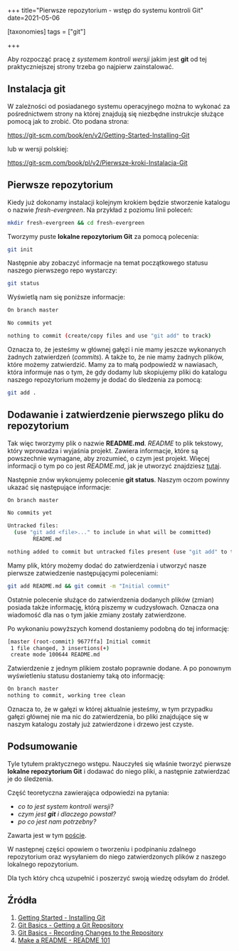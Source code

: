 +++
title="Pierwsze repozytorium  - wstęp do systemu kontroli Git"
date=2021-05-06

[taxonomies]
tags = ["git"]

+++

Aby rozpocząć pracę z *systemem kontroli wersji* jakim jest **git** od tej praktyczniejszej strony trzeba go najpierw zainstalować. 

## Instalacja git

W zależności od posiadanego systemu operacyjnego można to wykonać za pośrednictwem strony na której znajdują się niezbędne instrukcje służące pomocą jak to zrobić. Oto podana strona:

https://git-scm.com/book/en/v2/Getting-Started-Installing-Git

lub w wersji polskiej:

https://git-scm.com/book/pl/v2/Pierwsze-kroki-Instalacja-Git

## Pierwsze repozytorium

Kiedy już dokonamy instalacji kolejnym krokiem będzie stworzenie katalogu o nazwie *fresh-evergreen*. Na przykład z poziomu linii poleceń:
```bash
mkdir fresh-evergreen && cd fresh-evergreen
```

Tworzymy puste **lokalne repozytorium Git** za pomocą polecenia:
```bash
git init
```

Następnie aby zobaczyć informacje na temat początkowego statusu naszego pierwszego repo wystarczy:
```bash
git status
```

Wyświetlą nam się poniższe informacje:
```bash
On branch master

No commits yet

nothing to commit (create/copy files and use "git add" to track)
```

Oznacza to, że jesteśmy w głównej gałęzi i nie mamy jeszcze wykonanych żadnych zatwierdzeń (*commits*). A także to, że nie mamy żadnych plików, które możemy zatwierdzić. Mamy za to małą podpowiedź w nawiasach, która informuje nas o tym, że gdy dodamy lub skopiujemy pliki do katalogu naszego repozytorium możemy je dodać do śledzenia za pomocą:
```bash
git add .
```

## Dodawanie i zatwierdzenie pierwszego pliku do repozytorium

Tak więc tworzymy plik o nazwie **README.md**. *README* to plik tekstowy, który wprowadza i wyjaśnia projekt. Zawiera informacje, które są powszechnie wymagane, aby zrozumieć, o czym jest projekt. Więcej informacji o tym po co jest *README.md*, jak je utworzyć znajdziesz [tutaj](https://www.makeareadme.com/).

Następnie znów wykonujemy polecenie **git status**. Naszym oczom powinny ukazać się następujące informacje:
```bash
On branch master

No commits yet

Untracked files:
  (use "git add <file>..." to include in what will be committed)
        README.md

nothing added to commit but untracked files present (use "git add" to track)
```

Mamy plik, który możemy dodać do zatwierdzenia i utworzyć nasze pierwsze zatwiedzenie następującymi poleceniami:
```bash
git add README.md && git commit -m "Initial commit"
```
Ostatnie polecenie służące do zatwierdzenia dodanych plików (zmian) posiada także informację, którą piszemy w cudzysłowach. Oznacza ona wiadomość dla nas o tym jakie zmiany zostały zatwierdzone.

Po wykonaniu powyższych komend dostaniemy podobną do tej informację:
```bash
[master (root-commit) 9677ffa] Initial commit
 1 file changed, 3 insertions(+)
 create mode 100644 README.md
```

Zatwierdzenie z jednym plikiem zostało poprawnie dodane. A po ponownym wyświetleniu statusu dostaniemy taką oto informację:
```bash
On branch master
nothing to commit, working tree clean
```

Oznacza to, że w gałęzi w której aktualnie jesteśmy, w tym przypadku gałęzi głównej nie ma nic do zatwierdzenia, bo pliki znajdujące się w naszym katalogu zostały już zatwierdzone i drzewo jest czyste.

## Podsumowanie
Tyle tytułem praktycznego wstępu. Nauczyłeś się właśnie tworzyć pierwsze **lokalne repozytorium Git** i dodawać do niego pliki, a następnie zatwierdzać je do śledzenia.

Część teoretyczna zawierająca odpowiedzi na pytania:
- *co to jest system kontroli wersji?*
- *czym jest **git** i dlaczego powstał?*
- *po co jest nam potrzebny?*

Zawarta jest w tym [poście](https://tadeuszsikorski.github.io/blog/git-system-kontroli-wersji/).

W następnej części opowiem o tworzeniu i podpinaniu zdalnego repozytorium oraz wysyłaniem do niego zatwierdzonych plików z naszego lokalnego repozytorium. 

Dla tych który chcą uzupełnić i poszerzyć swoją wiedzę odsyłam do źródeł.

## Źródła

1. [Getting Started - Installing Git](http://git-scm.com/book/en/v2/Getting-Started-Installing-Git)
2. [Git Basics - Getting a Git Repository](http://git-scm.com/book/en/v2/Git-Basics-Getting-a-Git-Repository)
3. [Git Basics - Recording Changes to the Repository](http://git-scm.com/book/en/v2/Git-Basics-Recording-Changes-to-the-Repository)
4. [Make a README - README 101](https://www.makeareadme.com/)
